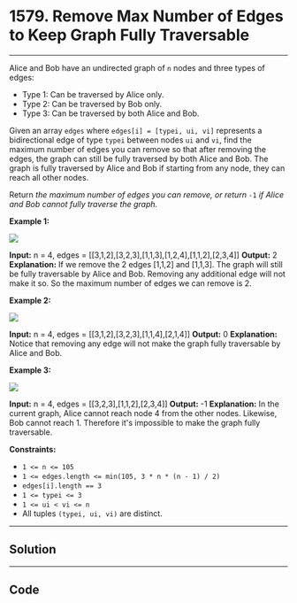 # 1579. Remove Max Number of Edges to Keep Graph Fully Traversable

---

Alice and Bob have an undirected graph of `n` nodes and three types of edges:

  * Type 1: Can be traversed by Alice only.
  * Type 2: Can be traversed by Bob only.
  * Type 3: Can be traversed by both Alice and Bob.



Given an array `edges` where `edges[i] = [typei, ui, vi]` represents a bidirectional edge of type `typei` between nodes `ui` and `vi`, find the maximum number of edges you can remove so that after removing the edges, the graph can still be fully traversed by both Alice and Bob. The graph is fully traversed by Alice and Bob if starting from any node, they can reach all other nodes.

Return _the maximum number of edges you can remove, or return_ `-1` _if Alice and Bob cannot fully traverse the graph._

 

**Example 1:**

**![](https://assets.leetcode.com/uploads/2020/08/19/ex1.png)**


**Input:** n = 4, edges = [[3,1,2],[3,2,3],[1,1,3],[1,2,4],[1,1,2],[2,3,4]]
**Output:** 2
**Explanation:** If we remove the 2 edges [1,1,2] and [1,1,3]. The graph will still be fully traversable by Alice and Bob. Removing any additional edge will not make it so. So the maximum number of edges we can remove is 2.


**Example 2:**

**![](https://assets.leetcode.com/uploads/2020/08/19/ex2.png)**


**Input:** n = 4, edges = [[3,1,2],[3,2,3],[1,1,4],[2,1,4]]
**Output:** 0
**Explanation:** Notice that removing any edge will not make the graph fully traversable by Alice and Bob.


**Example 3:**

**![](https://assets.leetcode.com/uploads/2020/08/19/ex3.png)**


**Input:** n = 4, edges = [[3,2,3],[1,1,2],[2,3,4]]
**Output:** -1
**Explanation:** In the current graph, Alice cannot reach node 4 from the other nodes. Likewise, Bob cannot reach 1. Therefore it's impossible to make the graph fully traversable.

 

 

**Constraints:**

  * `1 <= n <= 105`
  * `1 <= edges.length <= min(105, 3 * n * (n - 1) / 2)`
  * `edges[i].length == 3`
  * `1 <= typei <= 3`
  * `1 <= ui < vi <= n`
  * All tuples `(typei, ui, vi)` are distinct.

---

## Solution



---

## Code
```python


```